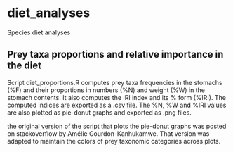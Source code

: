 # diet_analyses

Species diet analyses

## Prey taxa proportions and relative importance in the diet

Script diet_proportions.R computes prey taxa frequencies in the stomachs (%F) and their proportions in numbers (%N) and weight (%W) in the stomach contents. It also computes the IRI index and its % form (%IRI). The computed indices are exported as a .csv file. The %N, %W and %IRI values are also plotted as pie-donut graphs and exported as .png files.

the [original version](https://stackoverflow.com/questions/68095243/piedonut-how-to-change-color-of-pie-and-donut) of the script that plots the pie-donut graphs was posted on stackoverflow by Amélie Gourdon-Kanhukamwe. That version was adapted to maintain the colors of prey taxonomic categories across plots.

